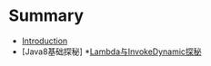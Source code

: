 # Summary

* [Introduction](README.md)
* [Java8基础探秘]
    *[Lambda与InvokeDynamic探秘](java8/lambdaAndInvokeDynamicexplore.md)



